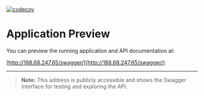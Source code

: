 [![codecov](https://codecov.io/gh/olekturbo/mysterious/graph/badge.svg?token=RRKOCQU7O7)](https://codecov.io/gh/olekturbo/mysterious)

# Application Preview

You can preview the running application and API documentation at:

[http://188.68.247.65/swagger/](http://188.68.247.65/swagger/)

---

> **Note:** This address is publicly accessible and shows the Swagger interface for testing and exploring the API.
